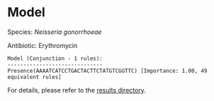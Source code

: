 
# Model

Species: *Neisseria gonorrhoeae*

Antibiotic: Erythromycin

```
Model (Conjunction - 1 rules):
------------------------------
Presence(AAAATCATCCTGACTACTTCTATGTCGGTTC) [Importance: 1.00, 49 equivalent rules]

```

For details, please refer to the [results directory](../../../../../results/scm_b/neisseria%20gonorrhoeae/erythromycin/repeat_9/).

